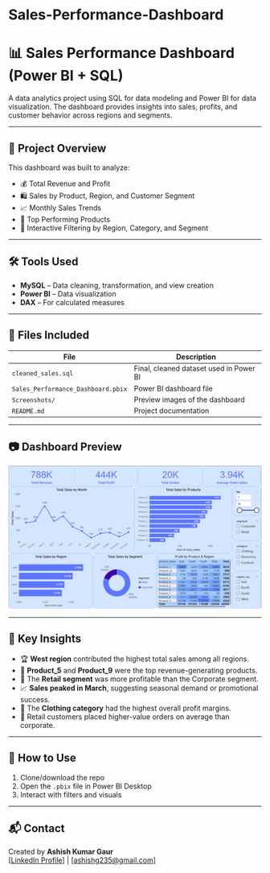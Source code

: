 # Sales-Performance-Dashboard

# 📊 Sales Performance Dashboard (Power BI + SQL)

A data analytics project using SQL for data modeling and Power BI for data visualization. The dashboard provides insights into sales, profits, and customer behavior across regions and segments.

---

## 📁 Project Overview

This dashboard was built to analyze:

- 💰 Total Revenue and Profit
- 🛍️ Sales by Product, Region, and Customer Segment
- 📈 Monthly Sales Trends
- 🎯 Top Performing Products
- 🧩 Interactive Filtering by Region, Category, and Segment

---

## 🛠️ Tools Used

- **MySQL** – Data cleaning, transformation, and view creation
- **Power BI** – Data visualization
- **DAX** – For calculated measures

---

## 📂 Files Included

| File | Description |
|------|-------------|
| `cleaned_sales.sql` | Final, cleaned dataset used in Power BI |
| `Sales_Performance_Dashboard.pbix` | Power BI dashboard file |
| `Screenshots/` | Preview images of the dashboard |
| `README.md` | Project documentation |

---

## 📷 Dashboard Preview

![Dashboard Preview](Screenshots/dashboard-preview.png)

---

## 🧠 Key Insights

- 🏆 **West region** contributed the highest total sales among all regions.
- 🛒 **Product_5** and **Product_9** were the top revenue-generating products.
- 👔 The **Retail segment** was more profitable than the Corporate segment.
- 📈 **Sales peaked in March**, suggesting seasonal demand or promotional success.
- 👕 The **Clothing category** had the highest overall profit margins.
- 🧾 Retail customers placed higher-value orders on average than corporate.

---

## 🚀 How to Use

1. Clone/download the repo
2. Open the `.pbix` file in Power BI Desktop
3. Interact with filters and visuals

---

## 📬 Contact

Created by **Ashish Kumar Gaur**  
[[LinkedIn Profile](https://www.linkedin.com/in/ashish-gaur-36b8a78a/)] | [ashishg235@gmail.com]
